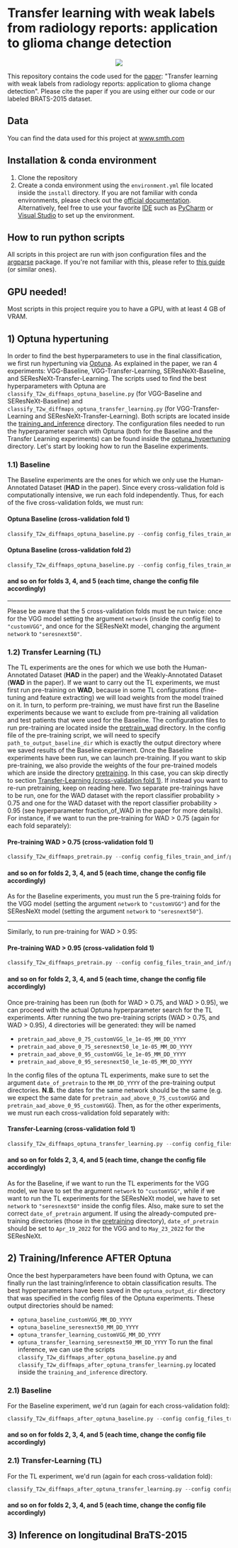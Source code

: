 # Transfer learning with weak labels from radiology reports: application to glioma change detection

<p align="center">
  <img src="https://github.com/connectomicslab/Glioma_Change_Detection_T2w/blob/master/figures/t2w_difference_maps_four_cases_Jul_22_2022.png" />
</p>


This repository contains the code used for the [paper](add_link): 
"Transfer learning with weak labels from radiology reports: application to glioma change detection". Please cite the paper if you are using either our code or our labeled BRATS-2015 dataset.

## Data
You can find the data used for this project at www.smth.com

## Installation & conda environment
1) Clone the repository
2) Create a conda environment using the `environment.yml` file located inside the `install` directory. If you are not familiar with conda environments, 
please check out the [official documentation](https://docs.conda.io/projects/conda/en/latest/user-guide/tasks/manage-environments.html). Alternatively,
feel free to use your favorite [IDE](https://en.wikipedia.org/wiki/Integrated_development_environment) such as [PyCharm](https://www.jetbrains.com/pycharm/download/#section=linux) or [Visual Studio](https://visualstudio.microsoft.com/downloads/) to set up the environment.

## How to run python scripts
All scripts in this project are run with json configuration files and the [argparse](https://docs.python.org/3/library/argparse.html) package. If you're not familiar with this, please refer to [this guide](https://towardsdatascience.com/three-ways-to-parse-arguments-in-your-python-code-aba092e8ad73) (or similar ones).

## GPU needed!
Most scripts in this project require you to have a GPU, with at least 4 GB of VRAM.

## 1) Optuna hypertuning
In order to find the best hyperparameters to use in the final classification, we first run hypertuning via [Optuna](https://optuna.org/). As explained in the paper, we ran 4 experiments: VGG-Baseline, VGG-Transfer-Learning, SEResNeXt-Baseline, and SEResNeXt-Transfer-Learning. The scripts used to find the best hyperparameters with Optuna are `classify_T2w_diffmaps_optuna_baseline.py` (for VGG-Baseline and SEResNeXt-Baseline) and `classify_T2w_diffmaps_optuna_transfer_learning.py` (for VGG-Transfer-Learning and SEResNeXt-Transfer-Learning). Both scripts are located inside the
[training_and_inference](https://github.com/connectomicslab/Glioma_Change_Detection_T2w/tree/master/training_and_inference) directory. The configuration files needed to run the hyperparameter search with Optuna (both for the Baseline and the Transfer Learning experiments) can be found inside the [optuna_hypertuning](https://github.com/connectomicslab/Glioma_Change_Detection_T2w/tree/master/training_and_inference/config_files_train_and_inf/optuna_hypertuning) directory. Let's start by looking how to run the Baseline experiments.

### 1.1) Baseline
The Baseline experiments are the ones for which we only use the Human-Annotated Dataset (**HAD** in the paper). Since every cross-validation fold is computationally intensive, we run each fold independently. Thus, for each of the five cross-validation folds, we must run:

#### Optuna Baseline (cross-validation fold 1)
```python
classify_T2w_diffmaps_optuna_baseline.py --config config_files_train_and_inf/optuna_hypertuning/optuna_baseline_f1.json
```
#### Optuna Baseline (cross-validation fold 2)
```python
classify_T2w_diffmaps_optuna_baseline.py --config config_files_train_and_inf/optuna_hypertuning/optuna_baseline_f2.json
```
#### and so on for folds 3, 4, and 5 (each time, change the config file accordingly)

---
Please be aware that the 5 cross-validation folds must be run twice: once for the VGG model setting the argument `network` (inside the config file) to `"customVGG"`, and once for the SEResNeXt model, changing the argument `network` to `"seresnext50"`.

### 1.2) Transfer Learning (TL)
The TL experiments are the ones for which we use both the Human-Annotated Dataset (**HAD** in the paper) and the Weakly-Annotated Dataset (**WAD** in the paper). If we want to carry out the TL experiments, we must first run pre-training on **WAD**, because in some TL configurations (fine-tuning and feature extracting) we will load weights from the model trained on it. In turn, to perform pre-training, we must have first run the Baseline experiments because we want to exclude from pre-training all validation and test patients that were used for the Baseline. The configuration files to run pre-training are located inside the [pretrain_wad](https://github.com/connectomicslab/Glioma_Change_Detection_T2w/tree/master/training_and_inference/config_files_train_and_inf/pretrain_wad) directory. In the config file of the pre-training script, we will need to specify `path_to_output_baseline_dir` which is exactly the output directory where we saved results of the Baseline experiment. Once the Baseline experiments have been run, we can launch pre-training. If you want to skip pre-training, we also provide the weights of the four pre-trained models which are inside the directory [pretraining](https://github.com/connectomicslab/Glioma_Change_Detection_T2w/tree/master/extra_files/pretraining). In this case, you can skip directly to section [Transfer-Learning (cross-validation fold 1)](https://github.com/connectomicslab/Glioma_Change_Detection_T2w/edit/master/README.md#transfer-learning-cross-validation-fold-1). If instead you want to re-run pretraining, keep on reading here. Two separate pre-trainings have to be run, one for the WAD dataset with the report classifier probability > 0.75 and one for the WAD dataset with the report classifier probability > 0.95 (see hyperparameter fraction_of_WAD in the paper for more details). For instance, if we want to run the pre-training
for WAD > 0.75 (again for each fold separately):

#### Pre-training WAD > 0.75 (cross-validation fold 1)
```python
classify_T2w_diffmaps_pretrain.py --config config_files_train_and_inf/pretrain_wad/pretrain_wad_above_0_75_f1.json
```
#### and so on for folds 2, 3, 4, and 5 (each time, change the config file accordingly)
As for the Baseline experiments, you must run the 5 pre-training folds for the VGG model (setting the argument `network` to `"customVGG"`) and for the SEResNeXt model (setting the argument `network` to `"seresnext50"`).

---

Similarly, to run pre-training for WAD > 0.95:
#### Pre-training WAD > 0.95 (cross-validation fold 1)
```python
classify_T2w_diffmaps_pretrain.py --config config_files_train_and_inf/pretrain_wad/pretrain_wad_above_0_95_f1.json
```
#### and so on for folds 2, 3, 4, and 5 (each time, change the config file accordingly)

Once pre-training has been run (both for WAD > 0.75, and WAD > 0.95), we can proceed with the actual Optuna hyperparameter search for the TL experiments.
After running the two pre-training scripts (WAD > 0.75, and WAD > 0.95), 4 directories will be generated: they will be named
 * `pretrain_aad_above_0_75_customVGG_le_1e-05_MM_DD_YYYY`
 * `pretrain_aad_above_0_75_seresnext50_le_1e-05_MM_DD_YYYY`
 * `pretrain_aad_above_0_95_customVGG_le_1e-05_MM_DD_YYYY`
 * `pretrain_aad_above_0_95_seresnext50_le_1e-05_MM_DD_YYYY`

In the config files of the optuna TL experiments, make sure to set the argument `date_of_pretrain` to the `MM_DD_YYYY` of the pre-training output directories.
**N.B.** the dates for the same network should be the same (e.g. we expect the same date for `pretrain_aad_above_0_75_customVGG` and
`pretrain_aad_above_0_95_customVGG`). Then, as for the other experiments, we must run each cross-validation fold separately with:
#### Transfer-Learning (cross-validation fold 1)
```python
classify_T2w_diffmaps_optuna_transfer_learning.py --config config_files_train_and_inf/optuna_hypertuning/optuna_transfer_learning_f1.json
```
#### and so on for folds 2, 3, 4, and 5 (each time, change the config file accordingly)

As for the Baseline, if we want to run the TL experiments for the VGG model, we have to set the argument `network` to `"customVGG"`, while if we want
to run the TL experiments for the SEResNeXt model, we have to set `network` to `"seresnext50"` inside the config files. Also, make sure to set the correct
`date_of_pretrain` argument. If using the already-computed pre-training directories (those in the [pretraining](https://github.com/connectomicslab/Glioma_Change_Detection_T2w/tree/master/extra_files/pretraining) directory), `date_of_pretrain` should be
set to `Apr_19_2022` for the VGG and to `May_23_2022` for the SEResNeXt.

## 2) Training/Inference AFTER Optuna
Once the best hyperparameters have been found with Optuna, we can finally run the last training/inference to obtain classification results. The best
hyperparameters have been saved in the `optuna_output_dir` directory that was specified in the config files of the Optuna experiments. These output
directories should be named:
* `optuna_baseline_customVGG_MM_DD_YYYY`
* `optuna_baseline_seresnext50_MM_DD_YYYY`
* `optuna_transfer_learning_customVGG_MM_DD_YYYY`
* `optuna_transfer_learning_seresnext50_MM_DD_YYYY`
To run the final inference, we can use the scripts `classify_T2w_diffmaps_after_optuna_baseline.py` and 
`classify_T2w_diffmaps_after_optuna_transfer_learning.py` located inside the `training_and_inference` directory. 
### 2.1) Baseline
For the Baseline experiment, we'd run (again for each cross-validation fold):
```python
classify_T2w_diffmaps_after_optuna_baseline.py --config config_files_train_and_inf/after_optuna/config_t2_difference_baseline_after_optuna_f1.json
```
#### and so on for folds 2, 3, 4, and 5 (each time, change the config file accordingly)

### 2.1) Transfer-Learning (TL)
For the TL experiment, we'd run (again for each cross-validation fold):
```python
classify_T2w_diffmaps_after_optuna_transfer_learning.py --config config_files_train_and_inf/after_optuna/config_t2_difference_tl_after_optuna_f1.json
```
#### and so on for folds 2, 3, 4, and 5 (each time, change the config file accordingly)


## 3) Inference on longitudinal BraTS-2015
